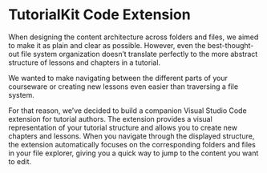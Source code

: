 # TutorialKit Code Extension

When designing the content architecture across folders and files, we aimed to make it as plain and clear as possible. However, even the best-thought-out file system organization doesn’t translate perfectly to the more abstract structure of lessons and chapters in a tutorial.

We wanted to make navigating between the different parts of your courseware or creating new lessons even easier than traversing a file system.

For that reason, we’ve decided to build a companion Visual Studio Code extension for tutorial authors. The extension provides a visual representation of your tutorial structure and allows you to create new chapters and lessons. When you navigate through the displayed structure, the extension automatically focuses on the corresponding folders and files in your file explorer, giving you a quick way to jump to the content you want to edit.